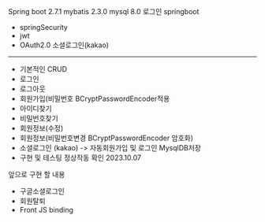 
Spring boot 2.7.1 mybatis 2.3.0 mysql 8.0 
로그인 springboot 
+ springSecurity
+ jwt
+ OAuth2.0 소셜로그인(kakao)
--------------------------------------------
+ 기본적인 CRUD 
+ 로그인
+ 로그아웃
+ 회원가입(비밀번호 BCryptPasswordEncoder적용
+ 아이디찾기
+ 비밀번호찾기
+ 회원정보(수정)
+ 회원정보(비밀번호변경 BCryptPasswordEncoder 암호화)
+ 소셜로그인 (kakao) -> 자동회원가입 및 로그인 MysqlDB저장
+ 구현 및 테스팅 정상작동 확인 2023.10.07

앞으로 구현 할 내용

+ 구글소셜로그인
+ 회원탈퇴
+ Front JS binding

